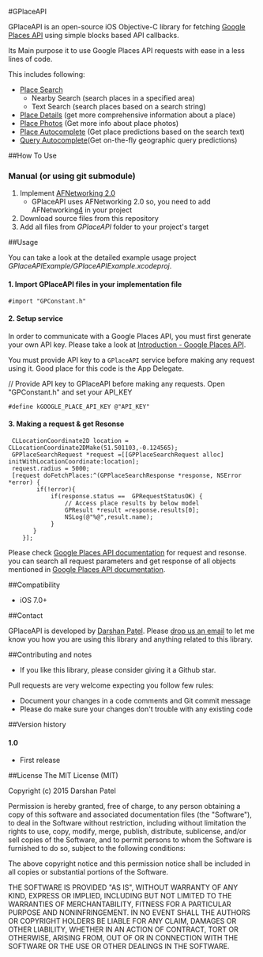 #GPlaceAPI

GPlaceAPI is an open-source iOS Objective-C library for fetching [Google Places API][1] using simple blocks based API callbacks.

Its Main purpose it to use Google Places API requests with ease in a less lines of code. 

This includes following:

 - [Place Search][2]
     - Nearby Search (search places in a specified area)
     - Text Search (search places based on a search string)
 - [Place Details][3] (get more comprehensive information about a place)
 - [Place Photos][9] (Get more info about place photos)
 - [Place Autocomplete][10]  (Get place predictions based on the search text)
 - [Query Autocomplete][11](Get on-the-fly geographic query predictions)

##How To Use


### Manual (or using git submodule)
 1. Implement [AFNetworking 2.0][4]
    - GPlaceAPI uses AFNetworking 2.0 so, you need to add AFNetworking[4] in your project 
 2. Download source files from this repository
 3. Add all files from *GPlaceAPI* folder to your project's target

##Usage

You can take a look at the detailed example usage project *GPlaceAPIExample/GPlaceAPIExample.xcodeproj*.

#### 1. Import GPlaceAPI files in your implementation file

`#import "GPConstant.h"`

#### 2. Setup service

In order to communicate with a Google Places API, you must first generate your own API key. Please take a look at [Introduction - Google Places API][6].

You must provide API key to a `GPlaceAPI` service before making any request using it. Good place for this code is the App Delegate.

//  Provide API key to GPlaceAPI before making any requests. Open "GPConstant.h" and set your API_KEY

`#define kGOOGLE_PLACE_API_KEY @"API_KEY"`

#### 3. Making a request & get Resonse
```
 CLLocationCoordinate2D location = CLLocationCoordinate2DMake(51.501103,-0.124565);
 GPPlaceSearchRequest *request =[[GPPlaceSearchRequest alloc] initWithLocationCoordinate:location];
 request.radius = 5000;
 [request doFetchPlaces:^(GPPlaceSearchResponse *response, NSError *error) {
       	if(!error){
			if(response.status ==  GPRequestStatusOK) {
                // Access place results by below model
                GPResult *result =response.results[0];
                NSLog(@"%@",result.name);
            }
       } 
    }];
```
Please check [Google Places API documentation][7] for request and resonse. you can search all request parameters and get response of all objects mentioned in [Google Places API documentation][7].


##Compatibility

 - iOS 7.0+

##Contact

GPlaceAPI is developed by [Darshan Patel](http://iosexception.com). Please [drop us an email](mailto:developer.ios89@gmail.com) to let me know you how you are using this library and anything related to this library.

##Contributing and notes

 - If you like this library, please consider giving it a Github star.

Pull requests are very welcome expecting you follow few rules:

 - Document your changes in a code comments and Git commit message
 - Please do make sure your changes don't trouble with any existing code

##Version history

#### 1.0
 - First release

##License
The MIT License (MIT)

Copyright (c) 2015 Darshan Patel

Permission is hereby granted, free of charge, to any person obtaining a copy
of this software and associated documentation files (the "Software"), to deal
in the Software without restriction, including without limitation the rights
to use, copy, modify, merge, publish, distribute, sublicense, and/or sell
copies of the Software, and to permit persons to whom the Software is
furnished to do so, subject to the following conditions:

The above copyright notice and this permission notice shall be included in
all copies or substantial portions of the Software.

THE SOFTWARE IS PROVIDED "AS IS", WITHOUT WARRANTY OF ANY KIND, EXPRESS OR
IMPLIED, INCLUDING BUT NOT LIMITED TO THE WARRANTIES OF MERCHANTABILITY,
FITNESS FOR A PARTICULAR PURPOSE AND NONINFRINGEMENT. IN NO EVENT SHALL THE
AUTHORS OR COPYRIGHT HOLDERS BE LIABLE FOR ANY CLAIM, DAMAGES OR OTHER
LIABILITY, WHETHER IN AN ACTION OF CONTRACT, TORT OR OTHERWISE, ARISING FROM,
OUT OF OR IN CONNECTION WITH THE SOFTWARE OR THE USE OR OTHER DEALINGS IN
THE SOFTWARE.


  [1]: https://developers.google.com/places/documentation/
  [2]: https://developers.google.com/places/documentation/search
  [3]: https://developers.google.com/places/documentation/details
  [4]:https://github.com/AFNetworking/AFNetworking
  [5]: https://code.google.com/apis/console
  [6]: https://developers.google.com/places/documentation/#Authentication
  [7]: https://developers.google.com/places/documentation
  [8]: https://github.com/FuerteInternational/FTLocationManager
  [9]:https://developers.google.com/places/webservice/photos
  [10]:https://developers.google.com/places/webservice/autocomplete
  [11]:https://developers.google.com/places/webservice/query
  
